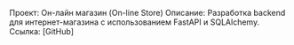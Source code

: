 Проект: Он-лайн магазин (On-line Store)
Описание: Разработка backend для интернет-магазина с использованием FastAPI и SQLAlchemy.
Ссылка: [GitHub]
